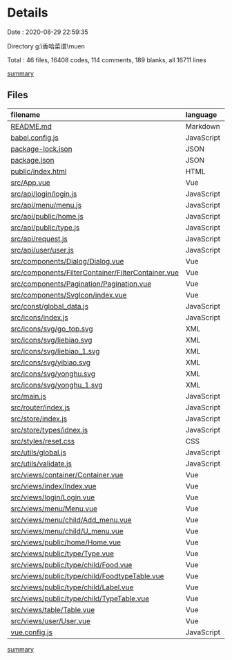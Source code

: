 # Details

Date : 2020-08-29 22:59:35

Directory g:\香哈菜谱\muen

Total : 46 files,  16408 codes, 114 comments, 189 blanks, all 16711 lines

[summary](results.md)

## Files
| filename | language | code | comment | blank | total |
| :--- | :--- | ---: | ---: | ---: | ---: |
| [README.md](/README.md) | Markdown | 15 | 0 | 5 | 20 |
| [babel.config.js](/babel.config.js) | JavaScript | 5 | 0 | 1 | 6 |
| [package-lock.json](/package-lock.json) | JSON | 11,763 | 0 | 1 | 11,764 |
| [package.json](/package.json) | JSON | 43 | 0 | 1 | 44 |
| [public/index.html](/public/index.html) | HTML | 20 | 0 | 1 | 21 |
| [src/App.vue](/src/App.vue) | Vue | 9 | 0 | 1 | 10 |
| [src/api/login/login.js](/src/api/login/login.js) | JavaScript | 16 | 0 | 2 | 18 |
| [src/api/menu/menu.js](/src/api/menu/menu.js) | JavaScript | 80 | 1 | 4 | 85 |
| [src/api/public/home.js](/src/api/public/home.js) | JavaScript | 0 | 0 | 1 | 1 |
| [src/api/public/type.js](/src/api/public/type.js) | JavaScript | 183 | 0 | 7 | 190 |
| [src/api/request.js](/src/api/request.js) | JavaScript | 13 | 21 | 2 | 36 |
| [src/api/user/user.js](/src/api/user/user.js) | JavaScript | 22 | 0 | 1 | 23 |
| [src/components/Dialog/Dialog.vue](/src/components/Dialog/Dialog.vue) | Vue | 195 | 0 | 8 | 203 |
| [src/components/FilterContainer/FilterContainer.vue](/src/components/FilterContainer/FilterContainer.vue) | Vue | 59 | 0 | 3 | 62 |
| [src/components/Pagination/Pagination.vue](/src/components/Pagination/Pagination.vue) | Vue | 46 | 0 | 3 | 49 |
| [src/components/SvgIcon/index.vue](/src/components/SvgIcon/index.vue) | Vue | 41 | 0 | 2 | 43 |
| [src/const/global_data.js](/src/const/global_data.js) | JavaScript | 2 | 0 | 1 | 3 |
| [src/icons/index.js](/src/icons/index.js) | JavaScript | 7 | 1 | 3 | 11 |
| [src/icons/svg/go_top.svg](/src/icons/svg/go_top.svg) | XML | 1 | 0 | 0 | 1 |
| [src/icons/svg/liebiao.svg](/src/icons/svg/liebiao.svg) | XML | 1 | 0 | 0 | 1 |
| [src/icons/svg/liebiao_1.svg](/src/icons/svg/liebiao_1.svg) | XML | 1 | 0 | 0 | 1 |
| [src/icons/svg/yibiao.svg](/src/icons/svg/yibiao.svg) | XML | 8 | 0 | 0 | 8 |
| [src/icons/svg/yonghu.svg](/src/icons/svg/yonghu.svg) | XML | 1 | 0 | 0 | 1 |
| [src/icons/svg/yonghu_1.svg](/src/icons/svg/yonghu_1.svg) | XML | 1 | 0 | 0 | 1 |
| [src/main.js](/src/main.js) | JavaScript | 19 | 1 | 8 | 28 |
| [src/router/index.js](/src/router/index.js) | JavaScript | 52 | 0 | 3 | 55 |
| [src/store/index.js](/src/store/index.js) | JavaScript | 12 | 0 | 1 | 13 |
| [src/store/types/idnex.js](/src/store/types/idnex.js) | JavaScript | 27 | 8 | 1 | 36 |
| [src/styles/reset.css](/src/styles/reset.css) | CSS | 51 | 5 | 1 | 57 |
| [src/utils/global.js](/src/utils/global.js) | JavaScript | 88 | 9 | 5 | 102 |
| [src/utils/validate.js](/src/utils/validate.js) | JavaScript | 16 | 14 | 1 | 31 |
| [src/views/container/Container.vue](/src/views/container/Container.vue) | Vue | 195 | 4 | 11 | 210 |
| [src/views/index/Index.vue](/src/views/index/Index.vue) | Vue | 108 | 0 | 5 | 113 |
| [src/views/login/Login.vue](/src/views/login/Login.vue) | Vue | 90 | 0 | 4 | 94 |
| [src/views/menu/Menu.vue](/src/views/menu/Menu.vue) | Vue | 43 | 0 | 3 | 46 |
| [src/views/menu/child/Add_menu.vue](/src/views/menu/child/Add_menu.vue) | Vue | 587 | 2 | 13 | 602 |
| [src/views/menu/child/U_menu.vue](/src/views/menu/child/U_menu.vue) | Vue | 363 | 1 | 14 | 378 |
| [src/views/public/home/Home.vue](/src/views/public/home/Home.vue) | Vue | 13 | 0 | 3 | 16 |
| [src/views/public/type/Type.vue](/src/views/public/type/Type.vue) | Vue | 119 | 1 | 7 | 127 |
| [src/views/public/type/child/Food.vue](/src/views/public/type/child/Food.vue) | Vue | 610 | 3 | 8 | 621 |
| [src/views/public/type/child/FoodtypeTable.vue](/src/views/public/type/child/FoodtypeTable.vue) | Vue | 532 | 4 | 11 | 547 |
| [src/views/public/type/child/Label.vue](/src/views/public/type/child/Label.vue) | Vue | 402 | 15 | 12 | 429 |
| [src/views/public/type/child/TypeTable.vue](/src/views/public/type/child/TypeTable.vue) | Vue | 340 | 15 | 12 | 367 |
| [src/views/table/Table.vue](/src/views/table/Table.vue) | Vue | 15 | 0 | 3 | 18 |
| [src/views/user/User.vue](/src/views/user/User.vue) | Vue | 132 | 4 | 12 | 148 |
| [vue.config.js](/vue.config.js) | JavaScript | 62 | 5 | 4 | 71 |

[summary](results.md)
